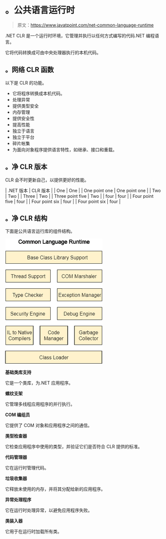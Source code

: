 # 。公共语言运行时

> 原文：<https://www.javatpoint.com/net-common-language-runtime>

.NET CLR 是一个运行时环境，它管理并执行以任何方式编写的代码.NET 编程语言。

它将代码转换成可由中央处理器执行的本机代码。

## 。网络 CLR 函数

以下是 CLR 的功能。

*   它将程序转换成本机代码。
*   处理异常
*   提供类型安全
*   内存管理
*   提供安全性
*   提高性能
*   独立于语言
*   独立于平台
*   碎片帐集
*   为面向对象程序提供语言特性，如继承、接口和重载。

## 。净 CLR 版本

CLR 会不时更新自己，以提供更好的性能。

| .NET 版本 | CLR 版本 |
| One | One |
| One point one | One point one |
| Two | Two |
| Three | Two |
| Three point five | Two |
| four | four |
| Four point five | four |
| Four point six | four |
| Four point six | four |

## 。净 CLR 结构

下面是公共语言运行库的组件结构。

![Net Common Language Runtime](img/661d704ed6c14ca8f2a5abda4887d175.png)

**基础类库支持**

它是一个类库，为.NET 应用程序。

**螺纹支架**

它管理多线程应用程序的并行执行。

**COM 编组员**

它提供了 COM 对象和应用程序之间的通信。

**类型检查器**

它检查应用程序中使用的类型，并验证它们是否符合 CLR 提供的标准。

**代码管理器**

它在运行时管理代码。

**垃圾收集器**

它释放未使用的内存，并将其分配给新的应用程序。

**异常处理程序**

它在运行时处理异常，以避免应用程序失败。

**类装入器**

它用于在运行时加载所有类。